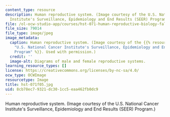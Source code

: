 ```yaml
---
content_type: resource
description: Human reproductive system. (Image courtesy of the U.S. National Cancer
  Institute's Surveillance, Epidemiology and End Results (SEER) Program.)
file: /ol-ocw-studio-app/courses/hst-071-human-reproductive-biology-fall-2005/8cb78ec79321dc301cc5eaa462fb0dc9_hst-071f05.jpg
file_size: 79014
file_type: image/jpeg
image_metadata:
  caption: Human reproductive system. (Image courtesy of the {{% resource_link "739dc4d8-6f57-4682-bb8a-295bde9dec10"
    "U.S. National Cancer Institute's Surveillance, Epidemiology and End Results (SEER)
    Program" %}}. Used with permission.)
  credit: ''
  image-alt: Diagrams of male and female reproductive systems.
learning_resource_types: []
license: https://creativecommons.org/licenses/by-nc-sa/4.0/
ocw_type: OCWImage
resourcetype: Image
title: hst-071f05.jpg
uid: 8cb78ec7-9321-dc30-1cc5-eaa462fb0dc9
---
```

Human reproductive system. (Image courtesy of the U.S. National Cancer Institute's Surveillance, Epidemiology and End Results (SEER) Program.)
